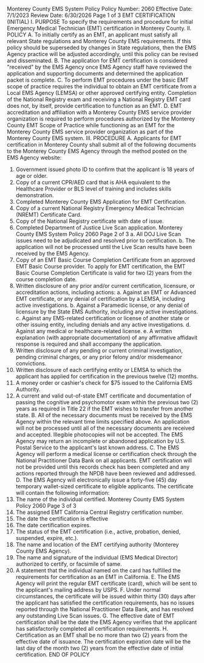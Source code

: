 Monterey County EMS System Policy
Policy Number: 2060
Effective Date: 7/1/2023
Review Date: 6/30/2026
Page 1 of 3
EMT CERTIFICATION (INITIAL)
I. PURPOSE
To specify the requirements and procedure for initial Emergency Medical Technician (EMT)
certification in Monterey County.
II. POLICY
A. To initially certify as an EMT, an applicant must satisfy all relevant State regulations and
Monterey County EMS requirements. If this policy should be superseded by changes in
State regulations, then the EMS Agency practice will be adjusted accordingly, until this
policy can be revised and disseminated.
B. The application for EMT certification is considered "received" by the EMS Agency once
EMS Agency staff have reviewed the application and supporting documents and
determined the application packet is complete.
C. To perform EMT procedures under the basic EMT scope of practice requires the
individual to obtain an EMT certificate from a Local EMS Agency (LEMSA) or other
approved certifying entity. Completion of the National Registry exam and receiving a
National Registry EMT card does not, by itself, provide certification to function as an
EMT.
D. EMT accreditation and affiliation with a Monterey County EMS service provider
organization is required to perform procedures authorized by the Monterey County EMT
Scope of Practice while functioning as an EMT for the Monterey County EMS service
provider organization as part of the Monterey County EMS system.
III. PROCEDURE
A. Applicants for EMT certification in Monterey County shall submit all of the following
documents to the Monterey County EMS Agency through the method posted on the EMS
Agency website:
1. Government issued photo ID to confirm that the applicant is 18 years of age or
older.
2. Copy of a current CPR/AED card that is AHA equivalent to the Healthcare
Provider or BLS level of training and includes skills demonstration.
3. Completed Monterey County EMS Application for EMT Certification.
4. Copy of a current National Registry Emergency Medical Technician (NREMT)
Certificate Card.
5. Copy of the National Registry certificate with date of issue.
6. Completed Department of Justice Live Scan application.
Monterey County EMS System Policy 2060
Page 2 of 3
a. All DOJ Live Scan issues need to be adjudicated and resolved prior to
certification.
b. The application will not be processed until the Live Scan results have been
received by the EMS Agency.
7. Copy of an EMT Basic Course Completion Certificate from an approved EMT
Basic Course provider. To apply for EMT certification, the EMT Basic Course
Completion Certificate is valid for two (2) years from the course completion date.
8. Written disclosure of any prior and/or current certification, licensure, or
accreditation actions, including actions:
a. Against an EMT or Advanced EMT certificate, or any denial of
certification by a LEMSA, including active investigations.
b. Against a Paramedic license, or any denial of licensure by the State EMS
Authority, including any active investigations.
c. Against any EMS-related certification or license of another state or other
issuing entity, including denials and any active investigations.
d. Against any medical or healthcare-related license.
e. A written explanation (with appropriate documentation) of any
affirmative affidavit response is required and shall accompany the
application.
9. Written disclosure of any pending or current criminal investigation, pending
criminal charges, or any prior felony and/or misdemeanor convictions.
10. Written disclosure of each certifying entity or LEMSA to which the applicant has
applied for certification in the previous twelve (12) months.
11. A money order or cashier's check for $75 issued to the California EMS Authority.
12. A current and valid out-of-state EMT certificate and documentation of passing the
cognitive and psychomotor exam within the previous two (2) years as required in
Title 22 if the EMT wishes to transfer from another state.
B. All of the necessary documents must be received by the EMS Agency within the relevant
time limits specified above. An application will not be processed until all of the
necessary documents are received and accepted. Illegible photocopies will not be
accepted. The EMS Agency may return an incomplete or abandoned application by U.S.
Postal Service to the applicant's last known address.
C. The EMS Agency will perform a medical license or certification check through the
National Practitioner Data Bank on all applicants. EMT certification will not be provided
until this records check has been completed and any actions reported through the NPDB
have been reviewed and addressed.
D. The EMS Agency will electronically issue a forty-five (45) day temporary wallet-sized
certificate to eligible applicants. The certificate will contain the following information:
1. The name of the individual certified.
Monterey County EMS System Policy 2060
Page 3 of 3
2. The assigned EMT California Central Registry certification number.
3. The date the certification is effective
4. The date certification expires.
5. The status of the EMT certification (i.e., active, probation, denied, suspended,
expire, etc.).
6. The name and location of the EMT certifying authority (Monterey County EMS
Agency).
7. The name and signature of the individual (EMS Medical Director) authorized to
certify, or facsimile of same.
8. A statement that the individual named on the card has fulfilled the requirements
for certification as an EMT in California.
E. The EMS Agency will print the regular EMT certificate (card), which will be sent to the
applicant's mailing address by USPS.
F. Under normal circumstances, the certificate will be issued within thirty (30) days after the
applicant has satisfied the certification requirements, has no issues reported through the
National Practitioner Data Bank, and has resolved any outstanding Live Scan issues.
G. The effective date of EMT certification shall be the date the EMS Agency verifies that
the applicant has satisfactorily completed all certification requirements.
H. Certification as an EMT shall be no more than two (2) years from the effective date of
issuance. The certification expiration date will be the last day of the month two (2) years
from the effective date of initial certification.
END OF POLICY
